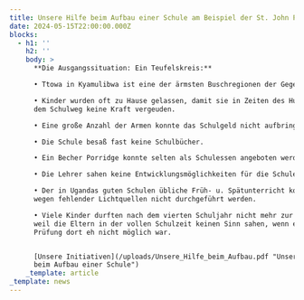 ```yaml
---
title: Unsere Hilfe beim Aufbau einer Schule am Beispiel der St. John Primary Schule
date: 2024-05-15T22:00:00.000Z
blocks:
  - h1: ''
    h2: ''
    body: >
      **Die Ausgangssituation: Ein Teufelskreis:**

      • Ttowa in Kyamulibwa ist eine der ärmsten Buschregionen der Gegend.

      • Kinder wurden oft zu Hause gelassen, damit sie in Zeiten des Hungers auf
      dem Schulweg keine Kraft vergeuden.

      • Eine große Anzahl der Armen konnte das Schulgeld nicht aufbringen.

      • Die Schule besaß fast keine Schulbücher.

      • Ein Becher Porridge konnte selten als Schulessen angeboten werden.

      • Die Lehrer sahen keine Entwicklungsmöglichkeiten für die Schule.

      • Der in Ugandas guten Schulen übliche Früh- u. Spätunterricht konnte
      wegen fehlender Lichtquellen nicht durchgeführt werden.

      • Viele Kinder durften nach dem vierten Schuljahr nicht mehr zur Schule,
      weil die Eltern in der vollen Schulzeit keinen Sinn sahen, wenn eine gute
      Prüfung dort eh nicht möglich war.


      [Unsere Initiativen](/uploads/Unsere_Hilfe_beim_Aufbau.pdf "Unsere Hilfe
      beim Aufbau einer Schule")
    _template: article
_template: news
---
```



